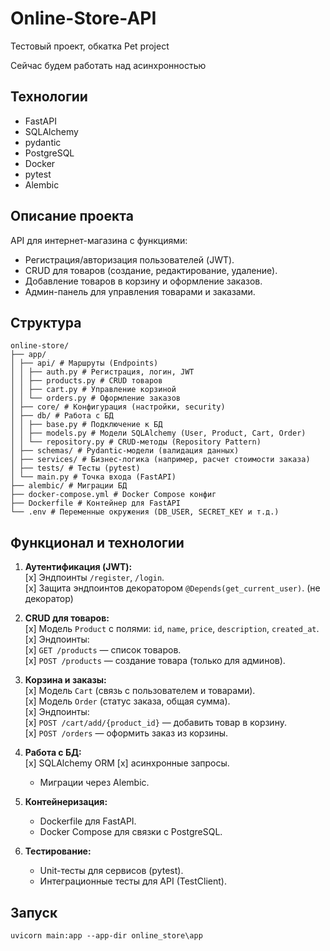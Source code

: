 # Online-Store-API

Тестовый проект, обкатка
Pet project

Сейчас будем работать над асинхронностью
## Технологии

-   FastAPI
-   SQLAlchemy
-   pydantic
-   PostgreSQL
-   Docker
-   pytest
-   Alembic

## Описание проекта

API для интернет-магазина с функциями:

-   Регистрация/авторизация пользователей (JWT).
-   CRUD для товаров (создание, редактирование, удаление).
-   Добавление товаров в корзину и оформление заказов.
-   Админ-панель для управления товарами и заказами.

## Структура

```
online-store/
├── app/
│ ├── api/ # Маршруты (Endpoints)
│ │ ├── auth.py # Регистрация, логин, JWT
│ │ ├── products.py # CRUD товаров
│ │ ├── cart.py # Управление корзиной
│ │ └── orders.py # Оформление заказов
│ ├── core/ # Конфигурация (настройки, security)
│ ├── db/ # Работа с БД
│ │ ├── base.py # Подключение к БД
│ │ ├── models.py # Модели SQLAlchemy (User, Product, Cart, Order)
│ │ └── repository.py # CRUD-методы (Repository Pattern)
│ ├── schemas/ # Pydantic-модели (валидация данных)
│ ├── services/ # Бизнес-логика (например, расчет стоимости заказа)
│ ├── tests/ # Тесты (pytest)
│ └── main.py # Точка входа (FastAPI)
├── alembic/ # Миграции БД
├── docker-compose.yml # Docker Compose конфиг
├── Dockerfile # Контейнер для FastAPI
└── .env # Переменные окружения (DB_USER, SECRET_KEY и т.д.)
```
## **Функционал и технологии**  
1. **Аутентификация (JWT):**  
   [x] Эндпоинты `/register`, `/login`.  
   [x] Защита эндпоинтов декоратором `@Depends(get_current_user)`.  (не декоратор)

2. **CRUD для товаров:**  
   [x] Модель `Product` с полями: `id`, `name`, `price`, `description`, `created_at`.  
   [x] Эндпоинты:  
     [x] `GET /products` — список товаров.  
     [x] `POST /products` — создание товара (только для админов).  

3. **Корзина и заказы:**  
   [x] Модель `Cart` (связь с пользователем и товарами).  
   [x] Модель `Order` (статус заказа, общая сумма).  
   [x] Эндпоинты:  
     [x] `POST /cart/add/{product_id}` — добавить товар в корзину.  
     [x] `POST /orders` — оформить заказ из корзины.  

4. **Работа с БД:**  
   [x] SQLAlchemy ORM
   [x] асинхронные запросы.  
   - Миграции через Alembic.  

5. **Контейнеризация:**  
   - Dockerfile для FastAPI.  
   - Docker Compose для связки с PostgreSQL.  

6. **Тестирование:**  
   - Unit-тесты для сервисов (pytest).  
   - Интеграционные тесты для API (TestClient).  


## Запуск

`uvicorn main:app --app-dir online_store\app`
